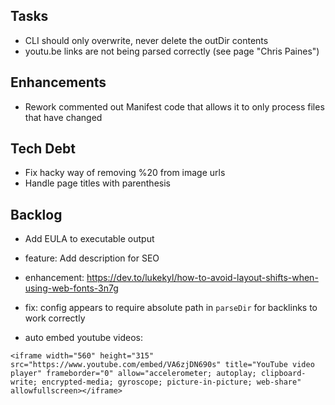 ## Tasks
- CLI should only overwrite, never delete the outDir contents
- youtu.be links are not being parsed correctly (see page "Chris Paines")

## Enhancements
- Rework commented out Manifest code that allows it to only process files that have changed

## Tech Debt
- Fix hacky way of removing %20 from image urls
- Handle page titles with parenthesis

## Backlog
- Add EULA to executable output
- feature: Add <meta> description for SEO
- enhancement: https://dev.to/lukekyl/how-to-avoid-layout-shifts-when-using-web-fonts-3n7g
- fix: config appears to require absolute path in `parseDir` for backlinks to work correctly

- auto embed youtube videos:
```
<iframe width="560" height="315" src="https://www.youtube.com/embed/VA6zjDN690s" title="YouTube video player" frameborder="0" allow="accelerometer; autoplay; clipboard-write; encrypted-media; gyroscope; picture-in-picture; web-share" allowfullscreen></iframe>
```